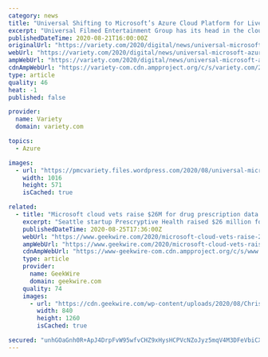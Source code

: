 ```yaml
---
category: news
title: "Universal Shifting to Microsoft’s Azure Cloud Platform for Live-Action, Animation Production"
excerpt: "Universal Filmed Entertainment Group has its head in the cloud — and now it’s going to push its production teams there. The company has embarked on a major multiyear strategy to move its"
publishedDateTime: 2020-08-21T16:00:00Z
originalUrl: "https://variety.com/2020/digital/news/universal-microsoft-azure-cloud-production-1234743076/"
webUrl: "https://variety.com/2020/digital/news/universal-microsoft-azure-cloud-production-1234743076/"
ampWebUrl: "https://variety.com/2020/digital/news/universal-microsoft-azure-cloud-production-1234743076/amp/"
cdnAmpWebUrl: "https://variety-com.cdn.ampproject.org/c/s/variety.com/2020/digital/news/universal-microsoft-azure-cloud-production-1234743076/amp/"
type: article
quality: 46
heat: -1
published: false

provider:
  name: Variety
  domain: variety.com

topics:
  - Azure

images:
  - url: "https://pmcvariety.files.wordpress.com/2020/08/universal-microsoft-azure.png?w=1016"
    width: 1016
    height: 571
    isCached: true

related:
  - title: "Microsoft cloud vets raise $26M for drug prescription data platform Prescryptive Health"
    excerpt: "Seattle startup Prescryptive Health raised $26 million for its prescription data platform software. Founded in 2017 by Microsoft commercial cloud vets Chris Blackley and Kevin"
    publishedDateTime: 2020-08-25T17:36:00Z
    webUrl: "https://www.geekwire.com/2020/microsoft-cloud-vets-raise-26m-drug-prescription-data-platform-prescryptive-health/"
    ampWebUrl: "https://www.geekwire.com/2020/microsoft-cloud-vets-raise-26m-drug-prescription-data-platform-prescryptive-health/amp/"
    cdnAmpWebUrl: "https://www-geekwire-com.cdn.ampproject.org/c/s/www.geekwire.com/2020/microsoft-cloud-vets-raise-26m-drug-prescription-data-platform-prescryptive-health/amp/"
    type: article
    provider:
      name: GeekWire
      domain: geekwire.com
    quality: 74
    images:
      - url: "https://cdn.geekwire.com/wp-content/uploads/2020/08/Chris-Blackley-headshot-scaled-1-840x1260.jpg"
        width: 840
        height: 1260
        isCached: true

secured: "unhGOaGnh0R+ApJ4DrpFvW95wfvCHZ9xHysHCPVcNZoJyz5mqV4M3DFeVbiCXl2zzXTU1Al0JpSE8lg2p9Q0EUT1mTAulAzES4HjNcYviy/hBgJfQj0StMxOqf5DW025iNecRxxM0n2JPsG6gXgeF5nyLcuvqvQErKb/vn1Z9M+4JAKoRZYDL64a44SRshI6Hv7OKepYAuxR+QTgGgzOjy49vANXuACkPuRsZJPF2KAGnBuMzCdERt4tWT59XjT4ZPulGPavLORJkvgA7N25K3xSOumeq0u7qyGVYALZYbPOFZFmXBUo09C7uBS4cLVvEycmytKARoqlqMq0X2bgPyou3p9vLRjUXwNv8b+6fLc=;TBQENBL6Qj6dyRK8IFvcAg=="
---
```


